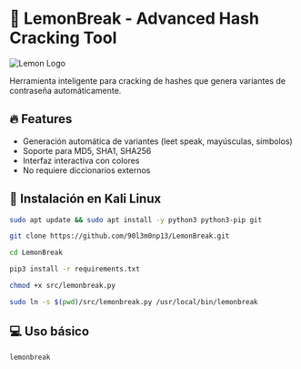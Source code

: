 # 🍋 LemonBreak - Advanced Hash Cracking Tool

![Lemon Logo](assets/lemon_logo.png)

Herramienta inteligente para cracking de hashes que genera variantes de contraseña automáticamente.

## 🔥 Features
- Generación automática de variantes (leet speak, mayúsculas, símbolos)
- Soporte para MD5, SHA1, SHA256
- Interfaz interactiva con colores
- No requiere diccionarios externos

## 🚀 Instalación en Kali Linux
```bash
sudo apt update && sudo apt install -y python3 python3-pip git
````
```bash
git clone https://github.com/90l3m0np13/LemonBreak.git
````
```bash
cd LemonBreak
````
```bash
pip3 install -r requirements.txt
````
```bash
chmod +x src/lemonbreak.py
````
```bash
sudo ln -s $(pwd)/src/lemonbreak.py /usr/local/bin/lemonbreak
```

## 💻 Uso básico
```bash
lemonbreak
```
